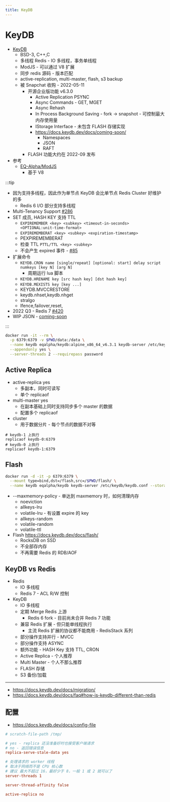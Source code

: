 ```yaml
---
title: KeyDB
---
```


# KeyDB

- [KeyDB](https://github.com/Snapchat/KeyDB)
  - BSD-3, C++,C
  - 多线程 Redis - IO 多线程，事务单线程
  - ModJS - 可以通过 V8 扩展
  - 同步 redis 源码 - 版本匹配
  - active-replication, multi-master, flash, s3 backup
  - 被 Snapchat 收购 - 2022-05-11
    - 开源企业版功能 v6.3.0
      - Active Replication PSYNC
      - Async Commands - GET, MGET
      - Async Rehash
      - In Process Background Saving - fork -> snapshot - 可控制最大内存使用量
      - IStorage Interface - 未包含 FLASH 存储实现
      - https://docs.keydb.dev/docs/coming-soon/
        - Namespaces
        - JSON
        - RAFT
    - FLASH 功能大约在 2022-09 发布
- 参考
  - [EQ-Alpha/ModJS](https://github.com/EQ-Alpha/ModJS)
    - 基于 V8

:::tip

- 因为支持多线程，因此作为单节点 KeyDB 会比单节点 Redis Cluster 好维护的多
  - Redis 6 I/O 部分支持多线程
- Multi-Tenancy Support [#286](https://github.com/EQ-Alpha/KeyDB/issues/286)
- SET 成员, HASH KEY 支持 TTL
  - `EXPIREMEMBER <key> <subkey> <timeout-in-seconds> <OPTIONAL:unit-time-format>`
  - `EXPIREMEMBERAT <key> <subkey> <expiration-timestamp>`
  - PEXPIREMEMBERAT
  - 检查 TTL `PTTL/TTL <key> <subkey>`
  - 不会产生 expired 事件 - [#85](https://github.com/Snapchat/KeyDB/issues/85)
- 扩展命令
  - `KEYDB.CRON name [single/repeat] [optional: start] delay script numkeys [key N] [arg N]`
    - 周期运行 lua 脚本
  - `KEYDB.HRENAME key [src hash key] [dst hash key]`
  - `KEYDB.MEXISTS key [key ...]`
  - KEYDB.MVCCRESTORE
  - keydb.nhset,keydb.nhget
  - stralgo
  - lfence,failover,reset,
- 2022 Q3 - Redis 7 [#420](https://github.com/Snapchat/KeyDB/issues/420)
- WIP JSON - [coming-soon](https://docs.keydb.dev/docs/coming-soon/)

:::

```bash
docker run -it --rm \
  -p 6379:6379 -v $PWD/data:/data \
  --name keydb eqalpha/keydb:alpine_x86_64_v6.3.1 keydb-server /etc/keydb/keydb.conf \
  --appendonly yes \
  --server-threads 2 --requirepass password
```

## Active Replica

- active-replica yes
  - 多副本，同时可读写
  - 单个 replicaof
- multi-master yes
  - 在副本基础上同时支持同步多个 master 的数据
  - 配置多个 replicaof
- cluster
  - 用于数据分片 - 每个节点的数据不对等

```
# keydb-1 上执行
replicaof keydb-0:6379
# keydb-0 上执行
replicaof keydb-1:6379
```

## Flash

```bash
docker run -d -it -p 6379:6379 \
  --mount type=bind,dst=/flash,src=/$PWD/flash/ \
  --name keydb eqalpha/keydb keydb-server /etc/keydb/keydb.conf --storage-provider flash /flash --maxmemory 1G --maxmemory-policy allkeys-lfu
```

- --maxmemory-policy - 单达到 maxmemory 时，如何清理内存
  - noeviction
  - allkeys-lru
  - volatile-lru - 有设置 expire 的 key
  - allkeys-random
  - volatile-random
  - volatile-ttl
- Flash https://docs.keydb.dev/docs/flash/
  - RocksDB on SSD
  - 不全部存内存
  - 不再需要 Redis 的 RDB/AOF

## KeyDB vs Redis

- Redis
  - IO 多线程
  - Redis 7 - ACL R/W 控制
- KeyDB
  - IO 多线程
  - 定期 Merge Redis 上游
    - Redis 6 fork - 目前尚未合并 Redis 7 功能
  - 兼容 Redis 扩展 - 但只能单线程执行
    - 主流 Redis 扩展的协议都不能商用 - RedisStack 系列
  - 部分操作支持并行 - MVCC
  - 部分操作支持 ASYNC
  - 额外功能 - HASH Key 支持 TTL, CRON
  - Active Replica - 个人推荐
  - Multi Master - 个人不那么推荐
  - FLASH 存储
  - S3 备份/加载

---

- https://docs.keydb.dev/docs/migration/
- https://docs.keydb.dev/docs/faq#how-is-keydb-different-than-redis

## 配置

- https://docs.keydb.dev/docs/config-file

```ini
# scratch-file-path /tmp/

# yes - replica 还没准备好时也接受客户端请求
# no - 返回错误信息
replica-serve-stale-data yes

# 处理请求的 worker 线程
# 取决于网络而不是 CPU 核心数
# 建议 最大不超过 16，最好少于 8，一般 1 或 2 就可以了
server-threads 1

server-thread-affinity false

active-replica no
```
